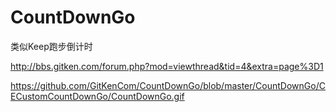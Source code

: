 # CountDownGo
类似Keep跑步倒计时

http://bbs.gitken.com/forum.php?mod=viewthread&tid=4&extra=page%3D1

https://github.com/GitKenCom/CountDownGo/blob/master/CountDownGo/CECustomCountDownGo/CountDownGo.gif

